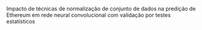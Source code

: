 Impacto de técnicas de normalização de conjunto de dados na predição de Ethereum em rede neural convolucional com validação por testes estatísticos
